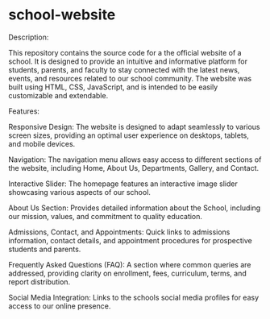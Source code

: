 # school-website
Description:

This repository contains the source code for a the official website of a school. It is designed to provide an intuitive and informative platform for students, parents, and faculty to stay connected with the latest news, events, and resources related to our school community. The website was built using HTML, CSS, JavaScript, and is intended to be easily customizable and extendable.

Features:

Responsive Design: The website is designed to adapt seamlessly to various screen sizes, providing an optimal user experience on desktops, tablets, and mobile devices.

Navigation: The navigation menu allows easy access to different sections of the website, including Home, About Us, Departments, Gallery, and Contact.

Interactive Slider: The homepage features an interactive image slider showcasing various aspects of our school.

About Us Section: Provides detailed information about the School, including our mission, values, and commitment to quality education.

Admissions, Contact, and Appointments: Quick links to admissions information, contact details, and appointment procedures for prospective students and parents.

Frequently Asked Questions (FAQ): A section where common queries are addressed, providing clarity on enrollment, fees, curriculum, terms, and report distribution.

Social Media Integration: Links to the schools social media profiles for easy access to our online presence.

